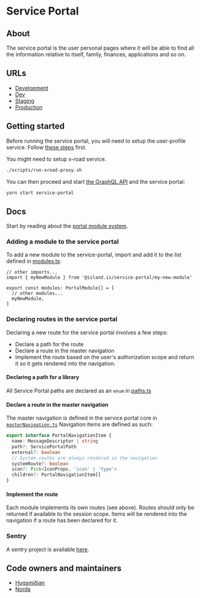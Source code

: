 # Service Portal

## About

The service portal is the user personal pages where it will be able to find
all the information relative to itself, family, finances, applications and so on.

## URLs

- [Development](http://localhost:4200)
- [Dev](https://beta.dev01.devland.is/minarsidur)
- [Staging](https://beta.staging01.devland.is/minarsidur)
- [Production](https://island.is/minarsidur)

## Getting started

Before running the service portal, you will need to setup the user-profile
service. Follow [these steps](../services/user-profile/README.md#initial-setup) first.

You might need to setup x-road service.

```bash
./scripts/run-xroad-proxy.sh
```

You can then proceed and start
[the GraphQL API](../api/README.md#getting-started) and the service portal:

```bash
yarn start service-portal
```

## Docs

Start by reading about the [portal module system](../../libs/portals/core/README.md).

### Adding a module to the service portal

To add a new module to the service-portal, import and add it to the list defined
in [modules.ts](./src/store/modules.ts):

```tsx
// other imports...
import { myNewModule } from '@island.is/service-portal/my-new-module'

export const modules: PortalModule[] = [
  // other modules...
  myNewModule,
]
```

### Declaring routes in the service portal

Declaring a new route for the service portal involves a few steps:

- Declare a path for the route
- Declare a route in the master navigation
- Implement the route based on the user's authorization scope and return it so
it gets rendered into the navigation.

#### Declaring a path for a library

All Service Portal paths are declared as an `enum` in [paths.ts](../../libs/service-portal/core/src/lib/navigation/paths.ts)

#### Declare a route in the master navigation

The master navigation is defined in the service portal core in [`masterNavigation.ts`](../../libs/service-portal/core/src/lib/navigation/masterNavigation.ts)
Navigation items are defined as such:

```typescript
export interface PortalNavigationItem {
  name: MessageDescriptor | string
  path?: ServicePortalPath
  external?: boolean
  // System routes are always rendered in the navigation
  systemRoute?: boolean
  icon?: Pick<IconProps, 'icon' | 'type'>
  children?: PortalNavigationItem[]
}
```

#### Implement the route

Each module implements its own routes (see above). Routes should only be
returned if available to the session scope. Items will be rendered into the
navigation if a route has been declared for it.

### Sentry

A sentry project is available [here](https://sentry.io/organizations/island_is/issues/?project=5501494).

## Code owners and maintainers

- [Hugsmiðjan](https://github.com/orgs/island-is/teams/hugsmidjan)
- [Norda](https://github.com/orgs/island-is/teams/norda/members)
